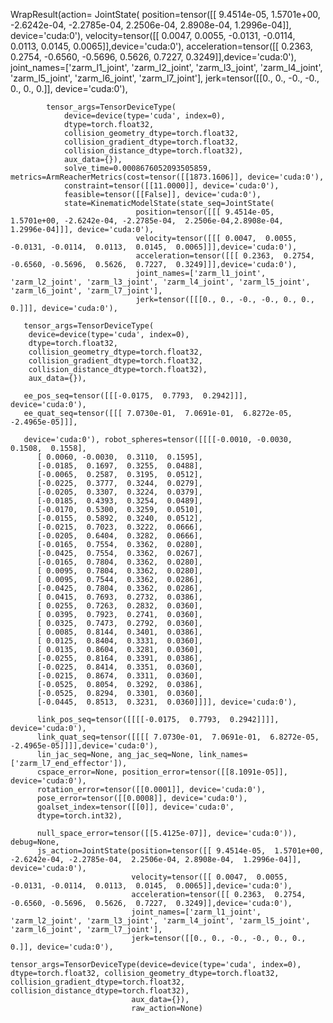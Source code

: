 WrapResult(action=
        JointState(
            position=tensor([[ 9.4514e-05,  1.5701e+00, -2.6242e-04, -2.2785e-04,  2.2506e-04,  2.8908e-04,  1.2996e-04]], device='cuda:0'), 
            velocity=tensor([[ 0.0047,  0.0055, -0.0131, -0.0114,  0.0113,  0.0145,  0.0065]],device='cuda:0'), 
            acceleration=tensor([[ 0.2363,  0.2754, -0.6560, -0.5696,  0.5626,  0.7227,  0.3249]],device='cuda:0'), 
            joint_names=['zarm_l1_joint', 'zarm_l2_joint', 'zarm_l3_joint', 'zarm_l4_joint', 'zarm_l5_joint', 'zarm_l6_joint', 'zarm_l7_joint'], 
            jerk=tensor([[0., 0., -0., -0., 0., 0., 0.]], device='cuda:0'), 
            
            tensor_args=TensorDeviceType(
                device=device(type='cuda', index=0), 
                dtype=torch.float32, 
                collision_geometry_dtype=torch.float32, 
                collision_gradient_dtype=torch.float32, 
                collision_distance_dtype=torch.float32), 
                aux_data={}), 
                solve_time=0.0008676052093505859, metrics=ArmReacherMetrics(cost=tensor([[1873.1606]], device='cuda:0'), 
                constraint=tensor([[11.0000]], device='cuda:0'), 
                feasible=tensor([[False]], device='cuda:0'), 
                state=KinematicModelState(state_seq=JointState(
                                position=tensor([[[ 9.4514e-05,  1.5701e+00, -2.6242e-04, -2.2785e-04,  2.2506e-04,2.8908e-04,  1.2996e-04]]], device='cuda:0'), 
                                velocity=tensor([[[ 0.0047,  0.0055, -0.0131, -0.0114,  0.0113,  0.0145,  0.0065]]],device='cuda:0'), 
                                acceleration=tensor([[[ 0.2363,  0.2754, -0.6560, -0.5696,  0.5626,  0.7227,  0.3249]]],device='cuda:0'), 
                                joint_names=['zarm_l1_joint', 'zarm_l2_joint', 'zarm_l3_joint', 'zarm_l4_joint', 'zarm_l5_joint', 'zarm_l6_joint', 'zarm_l7_joint'], 
                                jerk=tensor([[[0., 0., -0., -0., 0., 0., 0.]]], device='cuda:0'), 
       
       tensor_args=TensorDeviceType(
        device=device(type='cuda', index=0), 
        dtype=torch.float32, 
        collision_geometry_dtype=torch.float32, 
        collision_gradient_dtype=torch.float32, 
        collision_distance_dtype=torch.float32), 
        aux_data={}), 
       
       ee_pos_seq=tensor([[[-0.0175,  0.7793,  0.2942]]], device='cuda:0'), 
       ee_quat_seq=tensor([[[ 7.0730e-01,  7.0691e-01,  6.8272e-05, -2.4965e-05]]],

       device='cuda:0'), robot_spheres=tensor([[[[-0.0010, -0.0030,  0.1508,  0.1558],
          [ 0.0060, -0.0030,  0.3110,  0.1595],
          [-0.0185,  0.1697,  0.3255,  0.0488],
          [-0.0065,  0.2587,  0.3195,  0.0512],
          [-0.0225,  0.3777,  0.3244,  0.0279],
          [-0.0205,  0.3307,  0.3224,  0.0379],
          [-0.0185,  0.4393,  0.3254,  0.0489],
          [-0.0170,  0.5300,  0.3259,  0.0510],
          [-0.0155,  0.5892,  0.3240,  0.0512],
          [-0.0215,  0.7023,  0.3222,  0.0666],
          [-0.0205,  0.6404,  0.3282,  0.0666],
          [-0.0165,  0.7554,  0.3362,  0.0280],
          [-0.0425,  0.7554,  0.3362,  0.0267],
          [-0.0165,  0.7804,  0.3362,  0.0280],
          [ 0.0095,  0.7804,  0.3362,  0.0280],
          [ 0.0095,  0.7544,  0.3362,  0.0286],
          [-0.0425,  0.7804,  0.3362,  0.0286],
          [ 0.0415,  0.7693,  0.2732,  0.0386],
          [ 0.0255,  0.7263,  0.2832,  0.0360],
          [ 0.0395,  0.7923,  0.2741,  0.0360],
          [ 0.0325,  0.7473,  0.2792,  0.0360],
          [ 0.0085,  0.8144,  0.3401,  0.0386],
          [ 0.0125,  0.8404,  0.3331,  0.0360],
          [ 0.0135,  0.8604,  0.3281,  0.0360],
          [-0.0255,  0.8164,  0.3391,  0.0386],
          [-0.0225,  0.8414,  0.3351,  0.0360],
          [-0.0215,  0.8674,  0.3311,  0.0360],
          [-0.0525,  0.8054,  0.3292,  0.0386],
          [-0.0525,  0.8294,  0.3301,  0.0360],
          [-0.0445,  0.8513,  0.3231,  0.0360]]]], device='cuda:0'), 
          
          link_pos_seq=tensor([[[[-0.0175,  0.7793,  0.2942]]]], device='cuda:0'), 
          link_quat_seq=tensor([[[[ 7.0730e-01,  7.0691e-01,  6.8272e-05, -2.4965e-05]]]],device='cuda:0'), 
          lin_jac_seq=None, ang_jac_seq=None, link_names=['zarm_l7_end_effector']), 
          cspace_error=None, position_error=tensor([[8.1091e-05]], device='cuda:0'), 
          rotation_error=tensor([[0.0001]], device='cuda:0'), 
          pose_error=tensor([[0.0008]], device='cuda:0'), 
          goalset_index=tensor([[0]], device='cuda:0', 
          dtype=torch.int32), 
          
          null_space_error=tensor([[5.4125e-07]], device='cuda:0')), debug=None, 
          js_action=JointState(position=tensor([[ 9.4514e-05,  1.5701e+00, -2.6242e-04, -2.2785e-04,  2.2506e-04, 2.8908e-04,  1.2996e-04]], device='cuda:0'), 
                               velocity=tensor([[ 0.0047,  0.0055, -0.0131, -0.0114,  0.0113,  0.0145,  0.0065]],device='cuda:0'), 
                               acceleration=tensor([[ 0.2363,  0.2754, -0.6560, -0.5696,  0.5626,  0.7227,  0.3249]],device='cuda:0'), 
                               joint_names=['zarm_l1_joint', 'zarm_l2_joint', 'zarm_l3_joint', 'zarm_l4_joint', 'zarm_l5_joint', 'zarm_l6_joint', 'zarm_l7_joint'], 
                               jerk=tensor([[0., 0., -0., -0., 0., 0., 0.]], device='cuda:0'), 
                               tensor_args=TensorDeviceType(device=device(type='cuda', index=0), dtype=torch.float32, collision_geometry_dtype=torch.float32, collision_gradient_dtype=torch.float32, collision_distance_dtype=torch.float32), 
                               aux_data={}), 
                               raw_action=None)